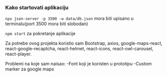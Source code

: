 ### Kako startovati aplikaciju

`npx json-server -p 3500 -w data/db.json` mora biti upisano u terminalu(port 3500 mora biti slobodan)

`npm start` za pokretanje aplikacije

Za potrebe ovog projekta koristio sam Bootstrap, axios, google-maps-react, react-google-recaptcha, react-helmet, react-icons,
react-owl-carousel, react-player.

Problemi na koje sam naisao:
 -Font koji je koristen u prototipu
 -Custom marker za google maps
